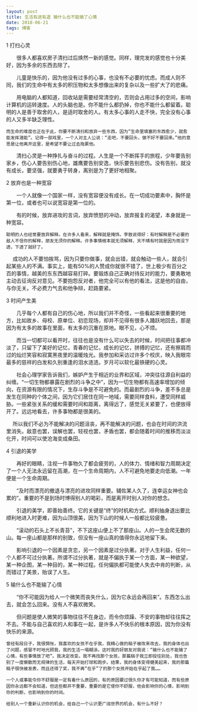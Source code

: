 ```yaml
---
layout: post
title: 生活有进有退 输什么也不能输了心情
date: 2018-06-21
tags: 博客   
---
```

 
1 打扫心灵

　　很多人都喜欢房子清扫过后焕然一新的感觉。同样，理完发的感觉也十分美好，因为多余的东西去除了。

　　儿童是快乐的，因为他没有过多的心事，也没有不必要的忧虑。而成人则不同，我们的生命中有太多的积压物和太多想像出来的复杂以及一些扩大了的悲痛。

　　用电脑的人都知道，回收站是需要经常清空的，否则会占用过多的空间，影响计算机的运转速度。人的头脑也是。你不能什么都扔掉，你也不能什么都留着。聪明的人是善于取舍的人，是适时取舍的人。有太多心事的人走不快，完全没有心事的人又多半缺乏理性。

    而生命的难度也正在于此，你要不断清扫和放弃一些东西，因为“生命里填塞的东西愈少，就愈能发挥潜能”。记得一部戏里，一个人对主人公说：“走吧，不要回头，做不好不要回来。”他的意思是让他离开这里，是希望不要让过去拖累他。

　　清扫心灵是一种挣扎与奋斗的过程。人生是一个不断挥手的旅程，少年要告别家乡，伤心人要告别伤心地，雄鹰要告别安逸，快乐要告别悲伤。没有告别，就没有成长，要坚强，就要勇于转身，离别是为了更好地相聚。

2 放弃也是一种宽容

　　一个人就像一个国家一样，没有宽容便没有成长。在一切成功要素中，胸怀是第一位，或者也可以说宽容是第一位的。

　　有的时候，放弃进攻的言词，放弃愤怒的冲动，放弃报复的渴望，本身就是一种宽容。

    聪明的人也经常要放弃解释。在许多人看来，解释就是掩饰。李敖说得好：有时解释是不必要的敌人不信你的解释，朋友无须你的解释。许多事情根本就无须解释，天不晴有时就是因为雨没下透，下透了就好了。

　  成功的人不要怕挨骂，因为只要你做事，就会出错，就会触动一些人，就会引起某些人的不满。事实上，能有50%的人赞成你就很不错了，世上极少有百分之百的事情，越美的东东西越容易打碎。要锻炼自己正确对待反对的能力，要勇敢地主动去征询反对意见。不要抱怨反对者，他完全可以有他的看法，这是他的自由，与你无关。不必费力气去和他争辩，赶路要紧。

3 时间产生美

　　几乎每个人都有自己的伤心地，所以我们并不奇怪，一些看起来很重要的地方，比如故乡、母校、原单位、初恋现场，却并不见得有很多人踊跃地回去，那是因为有太多的故事在里面，有太多的沉重在原地。眼不见，心不烦。

　　而当一切都可以看开时，往往也是没有什么可以失去的时候，时间把往事都冲淡了，只留下了美好的记忆，青春的记忆，成长的记忆，拼搏的记忆，还有擦肩而过的灿烂笑容和寂寞黑夜里的温暖烛光。我参加和采访过许多个校庆，映入我眼帘最多的慈祥的白发和久别重逢的泪水涟涟。岁月可以软化最铁硬的心灵。

　　社会心理学家告诉我们，嫉妒产生于相近的业界和区域，冲突往往源自利益的纠缠。“一切生物都暴露在剧烈的斗争之中”，因为一切生物都有高速率增加的倾向，在资源有限的情况下，生存斗争是不可避免的。而最剧烈的斗争，差不多总是发生在同种的个体之间，因为它们居住在同一地域，需要同样食料，遭受同样威胁。一些紧张关系的缓和需要时间和距离，离得远了，感觉无关紧要了，也便放得开了。远远地看去，许多事物都是很美的。　

　  所以我们不必为不能解决的问题沮丧，再不能解决的问题，也会在时间的洪流里消失。敌意也罢，误解也罢，轻视也罢，矛盾也罢，都会随着时间的推移而淡淡化开，时间可以使沧海变成桑田。

4 引退的美学

　　再好的眼睛，注视一件事物久了都会疲劳的，人的体力、情绪和智力周期决定了一个人无法永远留在高潮，在一个生命周期内，人不可避免地要走向低潮。一年便是一个生命周期。

　　“及时而漂亮的撤退与漂亮的进攻同样重要。辅佐某人久了，连幸运女神也会累的”。重要的不是到场时博得别人的喝彩，而是离开时别人对你的想念。

　　引退的美学，即善始善终。它的关键是“终”的时机和方式。顺利抽身退出要比顺利地进入时更难，因为山顶很美，因为下山的时候人一般都比较疲惫。

　　“滚动的石头上不长青苔”，不下这座山便上不了那座山。人的一生会爬无数的山。每一座山都是那样的别致，但没有一座山真的值得你永远地留下来。

　　影响引退的一个因素是贪恋，另一个因素是过分执著。对于人生利益，任何一个人都不可过分执著。所谓不过分执著，就是不偏执于某一个方面，某一种欲望，某一种企图，某一种目的，某一种过程。任何偏执都可能使人失去中肯的判断，从而错过了美景，贻误了人生。

5 输什么也不能输了心情

　　“你不可能因为给人一个微笑而丧失什么，因为它永远会再回来”。东西怎么出去，就会怎么回来。没有人不喜欢微笑。

　　但问题是使人微笑的事物往往不在身边，而令你烦躁、不安的事物却往往挥之不去。不能与自己喜欢的人和事在一起，是许多人不快乐的根本原因，因为你没有快乐的来源。

    曾经有段日子，我很惆怅，我喜欢的女孩不在乎我，我精心做的稿子被改来改去，我的身体也出了问题，感冒不时地光顾我，我的生活一塌糊涂。这时我的好朋友对我说：“输什么也不能输了心情，有些事情放了吧”。我决定改变。我不再找那个女孩，那篇稿子我立即投往别处，我也告别了一度懒散而无规律的生活，每天开始打球和跑步。结果，我的身体变得健美起来，我的那篇稿子很快被发表，而且还得了奖，我不再“在乎”了的那个女孩开始在乎起了我……

    一个人或事能令你不舒服是一定有着什么原因的，有的原因要过很久你才有可能知道，而有些原因你永远都不会知道，但这些都并不重要，重要的是它使你不舒服，他会影响你的心情，影响到你的判断，也影响到你的时间。

    给别人一个重新认识你的机会，给自己一个认识更广阔世界的机会，有什么不好？

